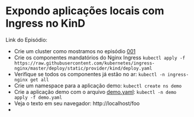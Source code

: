 # Expondo aplicações locais com Ingress no KinD

Link do Episódio: 

- Crie um cluster como mostramos no episódio [001](../001_KinD/001_KinD.md)
- Crie os componentes mandatórios do Nginx Ingress
  `kubectl apply -f https://raw.githubusercontent.com/kubernetes/ingress-nginx/master/deploy/static/provider/kind/deploy.yaml` 
- Verifique se todos os componentes já estão no ar: `kubectl -n ingress-nginx get all` 
- Crie um namespace para a aplicação demo:
  `kubectl create ns demo`
- Crie a aplicação demo com o arquivo [demo.yaml](demo.yaml):
  `kubectl -n demo apply -f demo.yaml`
- Veja o texto em seu navegador: http://localhost/foo
- 